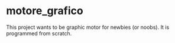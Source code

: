 # motore_grafico
This project wants to be graphic motor for newbies (or noobs). It is programmed from scratch. 
